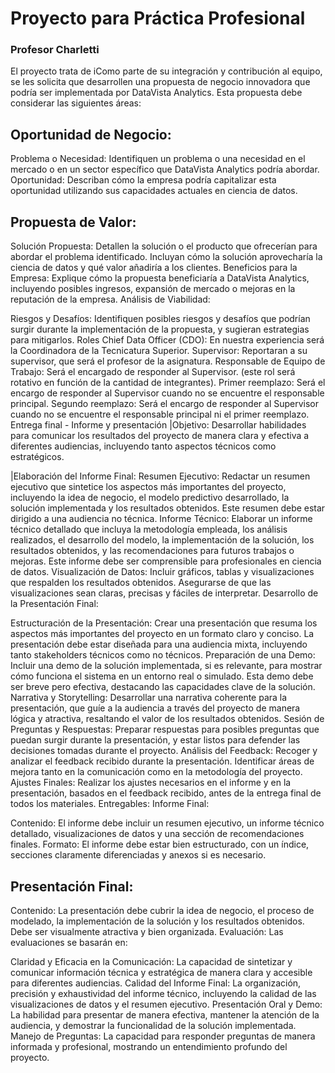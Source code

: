 # Proyecto para Práctica Profesional
### Profesor Charletti
El proyecto trata de iComo parte de su integración y contribución al equipo, se les solicita que desarrollen una propuesta de negocio innovadora que podría ser implementada por DataVista Analytics. Esta propuesta debe considerar las siguientes áreas:

 ## Oportunidad de Negocio:

Problema o Necesidad: Identifiquen un problema o una necesidad en el mercado o en un sector específico que DataVista Analytics podría abordar.
Oportunidad: Describan cómo la empresa podría capitalizar esta oportunidad utilizando sus capacidades actuales en ciencia de datos.

## Propuesta de Valor:
Solución Propuesta: Detallen la solución o el producto que ofrecerían para abordar el problema identificado. Incluyan cómo la solución aprovecharía la ciencia de datos y qué valor añadiría a los clientes.
Beneficios para la Empresa: Explique cómo la propuesta beneficiaría a DataVista Analytics, incluyendo posibles ingresos, expansión de mercado o mejoras en la reputación de la empresa.
Análisis de Viabilidad:

Riesgos y Desafíos: Identifiquen posibles riesgos y desafíos que podrían surgir durante la implementación de la propuesta, y sugieran estrategias para mitigarlos.
Roles
Chief Data Officer (CDO): En nuestra experiencia será la Coordinadora de la Tecnicatura Superior.
Supervisor: Reportaran a su supervisor, que será el profesor de la asignatura.
Responsable de Equipo de Trabajo: Será el encargado de responder al Supervisor. (este rol será rotativo en función de la cantidad de integrantes).
Primer reemplazo: Será el encargo de responder al Supervisor cuando no se encuentre el responsable principal.
Segundo reemplazo: Será el encargo de responder al Supervisor cuando no se encuentre el responsable principal ni el primer reemplazo.
Entrega final - Informe y presentación
|Objetivo:
Desarrollar habilidades para comunicar los resultados del proyecto de manera clara y efectiva a diferentes audiencias, incluyendo tanto aspectos técnicos como estratégicos.

|Elaboración del Informe Final:
Resumen Ejecutivo: Redactar un resumen ejecutivo que sintetice los aspectos más importantes del proyecto, incluyendo la idea de negocio, el modelo predictivo desarrollado, la solución implementada y los resultados obtenidos. Este resumen debe estar dirigido a una audiencia no técnica.
Informe Técnico: Elaborar un informe técnico detallado que incluya la metodología empleada, los análisis realizados, el desarrollo del modelo, la implementación de la solución, los resultados obtenidos, y las recomendaciones para futuros trabajos o mejoras. Este informe debe ser comprensible para profesionales en ciencia de datos.
Visualización de Datos: Incluir gráficos, tablas y visualizaciones que respalden los resultados obtenidos. Asegurarse de que las visualizaciones sean claras, precisas y fáciles de interpretar.
Desarrollo de la Presentación Final:

Estructuración de la Presentación: Crear una presentación que resuma los aspectos más importantes del proyecto en un formato claro y conciso. La presentación debe estar diseñada para una audiencia mixta, incluyendo tanto stakeholders técnicos como no técnicos.
Preparación de una Demo: Incluir una demo de la solución implementada, si es relevante, para mostrar cómo funciona el sistema en un entorno real o simulado. Esta demo debe ser breve pero efectiva, destacando las capacidades clave de la solución.
Narrativa y Storytelling: Desarrollar una narrativa coherente para la presentación, que guíe a la audiencia a través del proyecto de manera lógica y atractiva, resaltando el valor de los resultados obtenidos.
Sesión de Preguntas y Respuestas: Preparar respuestas para posibles preguntas que puedan surgir durante la presentación, y estar listos para defender las decisiones tomadas durante el proyecto.
Análisis del Feedback: Recoger y analizar el feedback recibido durante la presentación. Identificar áreas de mejora tanto en la comunicación como en la metodología del proyecto.
Ajustes Finales: Realizar los ajustes necesarios en el informe y en la presentación, basados en el feedback recibido, antes de la entrega final de todos los materiales.
Entregables:
Informe Final:

Contenido: El informe debe incluir un resumen ejecutivo, un informe técnico detallado, visualizaciones de datos y una sección de recomendaciones finales.
Formato: El informe debe estar bien estructurado, con un índice, secciones claramente diferenciadas y anexos si es necesario.

## Presentación Final:

Contenido: La presentación debe cubrir la idea de negocio, el proceso de modelado, la implementación de la solución y los resultados obtenidos. Debe ser visualmente atractiva y bien organizada.
Evaluación:
Las evaluaciones se basarán en:

Claridad y Eficacia en la Comunicación: La capacidad de sintetizar y comunicar información técnica y estratégica de manera clara y accesible para diferentes audiencias.
Calidad del Informe Final: La organización, precisión y exhaustividad del informe técnico, incluyendo la calidad de las visualizaciones de datos y el resumen ejecutivo.
Presentación Oral y Demo: La habilidad para presentar de manera efectiva, mantener la atención de la audiencia, y demostrar la funcionalidad de la solución implementada.
Manejo de Preguntas: La capacidad para responder preguntas de manera informada y profesional, mostrando un entendimiento profundo del proyecto.


